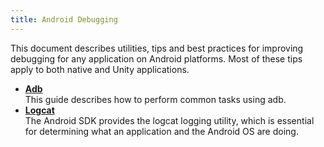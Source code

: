 ```yaml
---
title: Android Debugging
---
```


This document describes utilities, tips and best practices for improving debugging for any application on Android platforms. Most of these tips apply to both native and Unity applications.



* **[Adb](/documentation/mobilesdk/latest/concepts/mobile-adb/#mobile-android-debug-intro)**  
This guide describes how to perform common tasks using adb.
* **[Logcat](/documentation/mobilesdk/latest/concepts/mobile-logcat/#mobile-logcat)**  
The Android SDK provides the logcat logging utility, which is essential for determining what an application and the Android OS are doing.

